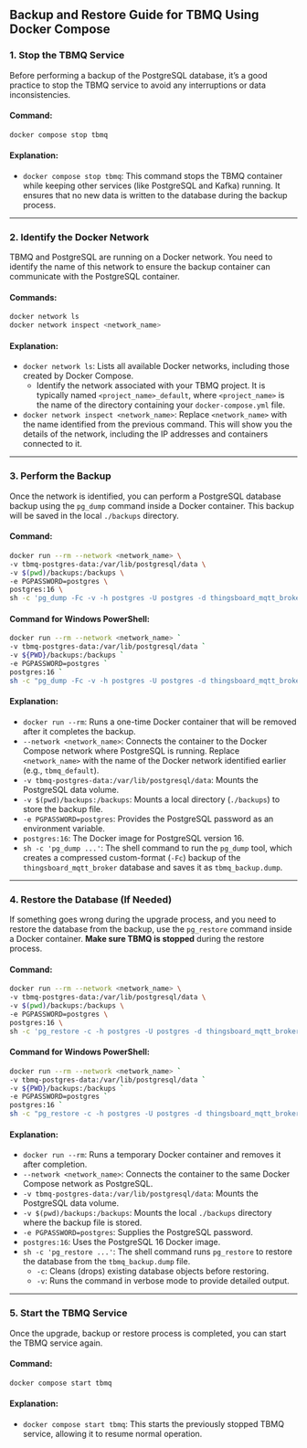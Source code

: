 ## Backup and Restore Guide for TBMQ Using Docker Compose

### 1. Stop the TBMQ Service

Before performing a backup of the PostgreSQL database, it’s a good practice to stop the TBMQ service to avoid any
interruptions or data inconsistencies.

#### Command:

```bash
docker compose stop tbmq
```

#### Explanation:

- `docker compose stop tbmq`: This command stops the TBMQ container while keeping other services (like PostgreSQL and
  Kafka) running. It ensures that no new data is written to the database during the backup process.

---

### 2. Identify the Docker Network

TBMQ and PostgreSQL are running on a Docker network. You need to identify the name of this network to ensure the backup
container can communicate with the PostgreSQL container.

#### Commands:

```bash
docker network ls
docker network inspect <network_name>
```

#### Explanation:

- `docker network ls`: Lists all available Docker networks, including those created by Docker Compose.
    - Identify the network associated with your TBMQ project. It is typically named `<project_name>_default`, where
      `<project_name>` is the name of the directory containing your `docker-compose.yml` file.
- `docker network inspect <network_name>`: Replace `<network_name>` with the name identified from the previous command.
  This will show you the details of the network, including the IP addresses and containers connected to it.

---

### 3. Perform the Backup

Once the network is identified, you can perform a PostgreSQL database backup using the `pg_dump` command inside a Docker
container. This backup will be saved in the local `./backups` directory.

#### Command:

```bash
docker run --rm --network <network_name> \
-v tbmq-postgres-data:/var/lib/postgresql/data \
-v $(pwd)/backups:/backups \
-e PGPASSWORD=postgres \
postgres:16 \
sh -c 'pg_dump -Fc -v -h postgres -U postgres -d thingsboard_mqtt_broker > /backups/tbmq_backup.dump'
```

#### Command for Windows PowerShell:

```bash
docker run --rm --network <network_name> `
-v tbmq-postgres-data:/var/lib/postgresql/data `
-v ${PWD}/backups:/backups `
-e PGPASSWORD=postgres `
postgres:16 `
sh -c "pg_dump -Fc -v -h postgres -U postgres -d thingsboard_mqtt_broker > /backups/tbmq_backup.dump"
```

#### Explanation:

- `docker run --rm`: Runs a one-time Docker container that will be removed after it completes the backup.
- `--network <network_name>`: Connects the container to the Docker Compose network where PostgreSQL is running. Replace
  `<network_name>` with the name of the Docker network identified earlier (e.g., `tbmq_default`).
- `-v tbmq-postgres-data:/var/lib/postgresql/data`: Mounts the PostgreSQL data volume.
- `-v $(pwd)/backups:/backups`: Mounts a local directory (`./backups`) to store the backup file.
- `-e PGPASSWORD=postgres`: Provides the PostgreSQL password as an environment variable.
- `postgres:16`: The Docker image for PostgreSQL version 16.
- `sh -c 'pg_dump ...'`: The shell command to run the `pg_dump` tool, which creates a compressed custom-format (`-Fc`)
  backup of the `thingsboard_mqtt_broker` database and saves it as `tbmq_backup.dump`.

---

### 4. Restore the Database (If Needed)

If something goes wrong during the upgrade process, and you need to restore the database from the backup, use the
`pg_restore` command inside a Docker container. **Make sure TBMQ is stopped** during the restore process.

#### Command:

```bash
docker run --rm --network <network_name> \
-v tbmq-postgres-data:/var/lib/postgresql/data \
-v $(pwd)/backups:/backups \
-e PGPASSWORD=postgres \
postgres:16 \
sh -c 'pg_restore -c -h postgres -U postgres -d thingsboard_mqtt_broker -v /backups/tbmq_backup.dump'
```

#### Command for Windows PowerShell:

```bash
docker run --rm --network <network_name> `
-v tbmq-postgres-data:/var/lib/postgresql/data `
-v ${PWD}/backups:/backups `
-e PGPASSWORD=postgres `
postgres:16 `
sh -c "pg_restore -c -h postgres -U postgres -d thingsboard_mqtt_broker -v /backups/tbmq_backup.dump"
```

#### Explanation:

- `docker run --rm`: Runs a temporary Docker container and removes it after completion.
- `--network <network_name>`: Connects the container to the same Docker Compose network as PostgreSQL.
- `-v tbmq-postgres-data:/var/lib/postgresql/data`: Mounts the PostgreSQL data volume.
- `-v $(pwd)/backups:/backups`: Mounts the local `./backups` directory where the backup file is stored.
- `-e PGPASSWORD=postgres`: Supplies the PostgreSQL password.
- `postgres:16`: Uses the PostgreSQL 16 Docker image.
- `sh -c 'pg_restore ...'`: The shell command runs `pg_restore` to restore the database from the `tbmq_backup.dump`
  file.
    - `-c`: Cleans (drops) existing database objects before restoring.
    - `-v`: Runs the command in verbose mode to provide detailed output.

---

### 5. Start the TBMQ Service

Once the upgrade, backup or restore process is completed, you can start the TBMQ service again.

#### Command:

```bash
docker compose start tbmq
```

#### Explanation:

- `docker compose start tbmq`: This starts the previously stopped TBMQ service, allowing it to resume normal operation.

